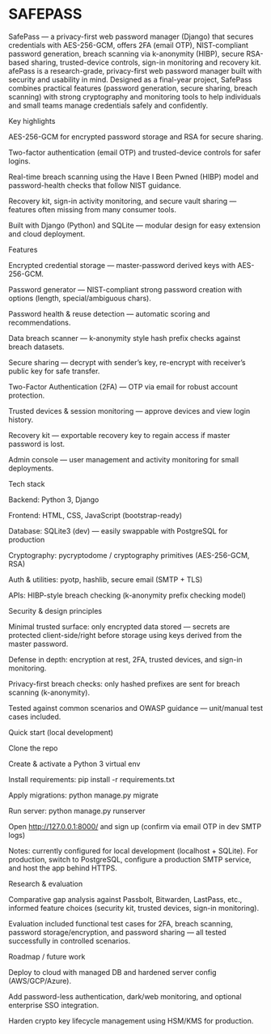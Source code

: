 # SAFEPASS
SafePass — a privacy-first web password manager (Django) that secures credentials with AES-256-GCM, offers 2FA (email OTP), NIST-compliant password generation, breach scanning via k-anonymity (HIBP), secure RSA-based sharing, trusted-device controls, sign-in monitoring and recovery kit.
afePass is a research-grade, privacy-first web password manager built with security and usability in mind. Designed as a final-year project, SafePass combines practical features (password generation, secure sharing, breach scanning) with strong cryptography and monitoring tools to help individuals and small teams manage credentials safely and confidently.

Key highlights

AES-256-GCM for encrypted password storage and RSA for secure sharing.

Two-factor authentication (email OTP) and trusted-device controls for safer logins.

Real-time breach scanning using the Have I Been Pwned (HIBP) model and password-health checks that follow NIST guidance.

Recovery kit, sign-in activity monitoring, and secure vault sharing — features often missing from many consumer tools.

Built with Django (Python) and SQLite — modular design for easy extension and cloud deployment.

Features

Encrypted credential storage — master-password derived keys with AES-256-GCM.

Password generator — NIST-compliant strong password creation with options (length, special/ambiguous chars).

Password health & reuse detection — automatic scoring and recommendations.

Data breach scanner — k-anonymity style hash prefix checks against breach datasets.

Secure sharing — decrypt with sender’s key, re-encrypt with receiver’s public key for safe transfer.

Two-Factor Authentication (2FA) — OTP via email for robust account protection.

Trusted devices & session monitoring — approve devices and view login history.

Recovery kit — exportable recovery key to regain access if master password is lost.

Admin console — user management and activity monitoring for small deployments.

Tech stack

Backend: Python 3, Django

Frontend: HTML, CSS, JavaScript (bootstrap-ready)

Database: SQLite3 (dev) — easily swappable with PostgreSQL for production

Cryptography: pycryptodome / cryptography primitives (AES-256-GCM, RSA)

Auth & utilities: pyotp, hashlib, secure email (SMTP + TLS)

APIs: HIBP-style breach checking (k-anonymity prefix checking model)

Security & design principles

Minimal trusted surface: only encrypted data stored — secrets are protected client-side/right before storage using keys derived from the master password.

Defense in depth: encryption at rest, 2FA, trusted devices, and sign-in monitoring.

Privacy-first breach checks: only hashed prefixes are sent for breach scanning (k-anonymity).

Tested against common scenarios and OWASP guidance — unit/manual test cases included.

Quick start (local development)

Clone the repo

Create & activate a Python 3 virtual env

Install requirements: pip install -r requirements.txt

Apply migrations: python manage.py migrate

Run server: python manage.py runserver

Open http://127.0.0.1:8000/ and sign up (confirm via email OTP in dev SMTP logs)

Notes: currently configured for local development (localhost + SQLite). For production, switch to PostgreSQL, configure a production SMTP service, and host the app behind HTTPS.

Research & evaluation

Comparative gap analysis against Passbolt, Bitwarden, LastPass, etc., informed feature choices (security kit, trusted devices, sign-in monitoring).

Evaluation included functional test cases for 2FA, breach scanning, password storage/encryption, and password sharing — all tested successfully in controlled scenarios.

Roadmap / future work

Deploy to cloud with managed DB and hardened server config (AWS/GCP/Azure).

Add password-less authentication, dark/web monitoring, and optional enterprise SSO integration.

Harden crypto key lifecycle management using HSM/KMS for production.
